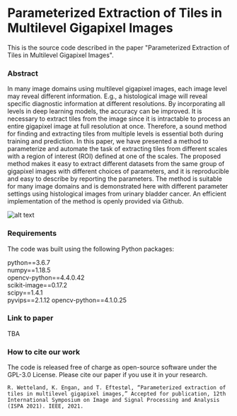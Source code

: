 # Parameterized Extraction of Tiles in Multilevel Gigapixel Images

This is the source code described in the paper "Parameterized Extraction of Tiles in Multilevel Gigapixel Images".

### Abstract
In many image domains using multilevel gigapixel images, each image level may reveal different information. E.g., a histological image will reveal specific diagnostic information at different resolutions. By incorporating all levels in deep learning models, the accuracy can be improved. It is necessary to extract tiles from the image since it is intractable to process an entire gigapixel image at full resolution at once. Therefore, a sound method for finding and extracting tiles from multiple levels is essential both during training and prediction. In this paper, we have presented a method to parameterize and automate the task of extracting tiles from different scales with a region of interest (ROI) defined at one of the scales. The proposed method makes it easy to extract different datasets from the same group of gigapixel images with different choices of parameters, and it is reproducible and easy to describe by reporting the parameters. The method is suitable for many image domains and is demonstrated here with different parameter settings using histological images from urinary bladder cancer. An efficient implementation of the method is openly provided via Github.

![alt text](images/wsi_example1_v5.png?raw=true)

### Requirements

The code was built using the following Python packages:

python==3.6.7  
numpy==1.18.5  
opencv-python==4.4.0.42  
scikit-image==0.17.2  
scipy==1.4.1  
pyvips==2.1.12
opencv-python==4.1.0.25

### Link to paper
TBA

### How to cite our work
The code is released free of charge as open-source software under the GPL-3.0 License. Please cite our paper if you use it in your research.
```
R. Wetteland, K. Engan, and T. Eftestøl, “Parameterized extraction of tiles in multilevel gigapixel images,” Accepted for publication, 12th International Symposium on Image and Signal Processing and Analysis (ISPA 2021). IEEE, 2021.
```

